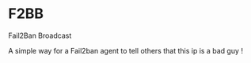 F2BB
====

Fail2Ban Broadcast

A simple way for a Fail2ban agent to tell others that this ip is a bad guy !
